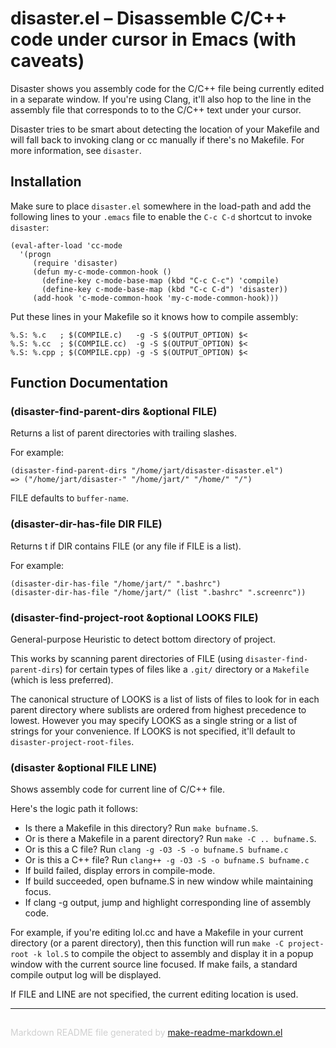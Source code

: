 disaster.el – Disassemble C/C++ code under cursor in Emacs (with caveats)
=========================================================================

Disaster shows you assembly code for the C/C++ file being currently edited
in a separate window. If you're using Clang, it'll also hop to the line in
the assembly file that corresponds to to the C/C++ text under your cursor.

Disaster tries to be smart about detecting the location of your Makefile and
will fall back to invoking clang or cc manually if there's no Makefile. For
more information, see `disaster`.

Installation
------------

Make sure to place `disaster.el` somewhere in the load-path and add the
following lines to your `.emacs` file to enable the `C-c C-d` shortcut to
invoke `disaster`:

    (eval-after-load 'cc-mode
      '(progn
         (require 'disaster)
         (defun my-c-mode-common-hook ()
           (define-key c-mode-base-map (kbd "C-c C-c") 'compile)
           (define-key c-mode-base-map (kbd "C-c C-d") 'disaster))
         (add-hook 'c-mode-common-hook 'my-c-mode-common-hook)))

Put these lines in your Makefile so it knows how to compile assembly:

    %.S: %.c   ; $(COMPILE.c)   -g -S $(OUTPUT_OPTION) $<
    %.S: %.cc  ; $(COMPILE.cc)  -g -S $(OUTPUT_OPTION) $<
    %.S: %.cpp ; $(COMPILE.cpp) -g -S $(OUTPUT_OPTION) $<

Function Documentation
----------------------

### (disaster-find-parent-dirs &optional FILE)

Returns a list of parent directories with trailing slashes.

For example:

    (disaster-find-parent-dirs "/home/jart/disaster-disaster.el")
    => ("/home/jart/disaster-" "/home/jart/" "/home/" "/")

FILE defaults to `buffer-name`.

### (disaster-dir-has-file DIR FILE)

Returns t if DIR contains FILE (or any file if FILE is a list).

For example:

    (disaster-dir-has-file "/home/jart/" ".bashrc")
    (disaster-dir-has-file "/home/jart/" (list ".bashrc" ".screenrc"))

### (disaster-find-project-root &optional LOOKS FILE)

General-purpose Heuristic to detect bottom directory of project.

This works by scanning parent directories of FILE (using
`disaster-find-parent-dirs`) for certain types of files like a
`.git/` directory or a `Makefile` (which is less preferred).

The canonical structure of LOOKS is a list of lists of files
to look for in each parent directory where sublists are ordered
from highest precedence to lowest.  However you may specify
LOOKS as a single string or a list of strings for your
convenience. If LOOKS is not specified, it'll default to
`disaster-project-root-files`.

### (disaster &optional FILE LINE)

Shows assembly code for current line of C/C++ file.

Here's the logic path it follows:

- Is there a Makefile in this directory? Run `make bufname.S`.
- Or is there a Makefile in a parent directory? Run `make -C .. bufname.S`.
- Or is this a C file? Run `clang -g -O3 -S -o bufname.S bufname.c`
- Or is this a C++ file? Run `clang++ -g -O3 -S -o bufname.S bufname.c`
- If build failed, display errors in compile-mode.
- If build succeeded, open bufname.S in new window while maintaining focus.
- If clang -g output, jump and highlight corresponding line of assembly code.

For example, if you're editing lol.cc and have a Makefile in your
current directory (or a parent directory), then this function
will run `make -C project-root -k lol.S` to compile the object
to assembly and display it in a popup window with the current
source line focused. If make fails, a standard compile output log
will be displayed.

If FILE and LINE are not specified, the current editing location
is used.

-----
<div style="padding-top:15px;color: #d0d0d0;">
Markdown README file generated by
<a href="https://github.com/mgalgs/make-readme-markdown">make-readme-markdown.el</a>
</div>
